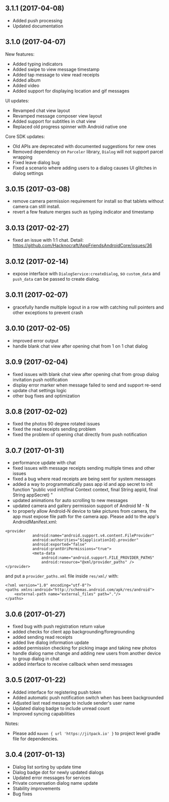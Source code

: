 3.1.1 (2017-04-08)
------------------
- Added push processing
- Updated documentation

3.1.0 (2017-04-07)
------------------
New features:
- Added typing indicators
- Added swipe to view message timestamp
- Added tap message to view read receipts
- Added album
- Added video
- Added support for displaying location and gif messages

UI updates:
- Revamped chat view layout
- Revamped message composer view layout
- Added support for subtitles in chat view
- Replaced old progress spinner with Android native one

Core SDK updates:
- Old APIs are deprecated with documented suggestions for new ones
- Removed dependency on `Parceler` library, `Dialog` will not support parcel wrapping
- Fixed leave dialog bug
- Fixed a scenario where adding users to a dialog causes UI glitches in dialog settings

3.0.15 (2017-03-08)
------------------
- remove camera permission requirement for install so that tablets without camera can still install.
- revert a few feature merges such as typing indicator and timestamp

3.0.13 (2017-02-27)
------------------
- fixed an issue with 1:1 chat. Detail: https://github.com/Hacknocraft/AppFriendsAndroidCore/issues/36

3.0.12 (2017-02-14)
------------------

- expose interface with `DialogService:createDialog`, so `custom_data` and `push_data` can be passed to create dialog.

3.0.11 (2017-02-07)
------------------

- gracefully handle multiple logout in a row with catching null pointers and other exceptions to prevent crash

3.0.10 (2017-02-05)
------------------

- improved error output
- handle blank chat view after opening chat from 1 on 1 chat dialog

3.0.9 (2017-02-04)
------------------

- fixed issues with blank chat view after opening chat from group dialog invitation push notification
- display error marker when message failed to send and support re-send
- update chat settings logic
- other bug fixes and optimization

3.0.8 (2017-02-02)
------------------

- fixed the photos 90 degree rotated issues
- fixed the read receipts sending problem
- fixed the problem of opening chat directly from push notification

3.0.7 (2017-01-31)
------------------

- performance update with chat
- fixed issues with message receipts sending multiple times and other issues
- fixed a bug where read receipts are being sent for system messages
- added a way to programmatically pass app id and app secret to init function "public void init(final Context context, final String appId, final String appSecret) "
- updated animations for auto scrolling to new messages
- updated camera and gallery permission support of Android M - N
- to properly allow Android-N device to take pictures from camera, the app must expose file path for the camera app. Please add to the app's AndroidManifest.xml:
```
<provider
            android:name="android.support.v4.content.FileProvider"
            android:authorities="${applicationId}.provider"
            android:exported="false"
            android:grantUriPermissions="true">
            <meta-data
                android:name="android.support.FILE_PROVIDER_PATHS"
                android:resource="@xml/provider_paths" />
</provider>
```
and put a `provider_paths.xml` file inside `res/xml/` with:
```
<?xml version="1.0" encoding="utf-8"?>
<paths xmlns:android="http://schemas.android.com/apk/res/android">
    <external-path name="external_files" path="."/>
</paths>
```

3.0.6 (2017-01-27)
------------------

- fixed bug with push registration return value
- added checks for client app backgrounding/foregrounding
- added sending read receipts
- added live dialog information update
- added permission checking for picking image and taking new photos
- handle dialog name change and adding new users from another device to group dialog in chat
- added interface to receive callback when send messages

3.0.5 (2017-01-22)
------------------

- Added interface for registering push token
- Added automatic push notification switch when has been backgrounded
- Adjusted last read message to include sender's user name
- Updated dialog badge to include unread count
- Improved syncing capabilities

Notes:
- Please add `maven { url 'https://jitpack.io' }` to project level gradle file for dependencies.


3.0.4 (2017-01-13)
------------------
- Dialog list sorting by update time
- Dialog badge dot for newly updated dialogs
- Updated error messages for services
- Private conversation dialog name update
- Stability improvements
- Bug fixes

